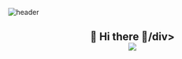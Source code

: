 
![header](https://capsule-render.vercel.app/api?type=Waving&color=auto&height=300&section=header&text=7UN4%&fontSize=90)
<br>

<h2 align="center">👋 Hi there 👋/div>
<div align="center">
  <a href="https://www.python.org/" target="_blank"><img src="https://img.shields.io/badge/Python-3776AB?style=flat-square&logo=python&logoColor=white"/></a>
</div>
